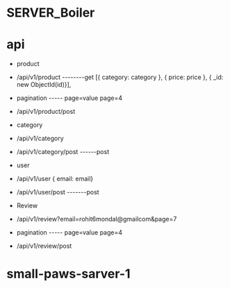 # SERVER_Boiler


# api


* product 
* /api/v1/product  --------get   [{ category: category }, { price: price }, { _id: new ObjectId(id)}],
* pagination ----- page=value  page=4
* /api/v1/product/post       

* category
* /api/v1/category
* /api/v1/category/post ------post 

* user
* /api/v1/user       { email: email}
* /api/v1/user/post        -------post

* Review 
* /api/v1/review?email=rohit6mondal@gmailcom&page=7
* pagination ----- page=value  page=4
* /api/v1/review/post

# small-paws-sarver-1
